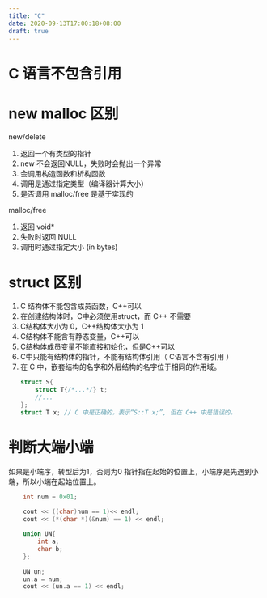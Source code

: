 ```yaml
---
title: "C"
date: 2020-09-13T17:00:18+08:00
draft: true
---
```


# C 语言不包含引用

# new malloc 区别

new/delete
1. 返回一个有类型的指针
2. new 不会返回NULL，失败时会抛出一个异常
3. 会调用构造函数和析构函数
4. 调用是通过指定类型（编译器计算大小）
5. 是否调用 malloc/free 是基于实现的

malloc/free
1. 返回 void*
2. 失败时返回 NULL
3. 调用时通过指定大小 (in bytes)

# struct 区别

1. C 结构体不能包含成员函数，C++可以
2. 在创建结构体时，C中必须使用struct，而 C++ 不需要
3. C结构体大小为 0，C++结构体大小为 1
4. C结构体不能含有静态变量，C++可以
5. C结构体成员变量不能直接初始化，但是C++可以
6. C中只能有结构体的指针，不能有结构体引用（ C语言不含有引用 ）
7. 在 C  中，嵌套结构的名字和外层结构的名字位于相同的作用域。
    ```c
    struct S{
        struct T{/*...*/} t;
        //...
    };
    struct T x; // C 中是正确的，表示“S::T x;”, 但在 C++ 中是错误的。
    ```

# 判断大端小端

如果是小端序，转型后为1，否则为0
指针指在起始的位置上，小端序是先遇到小端，所以小端在起始位置上。
```c++
    int num = 0x01;

    cout << ((char)num == 1)<< endl;
    cout << (*(char *)(&num) == 1) << endl;
    
    union UN{
        int a;
        char b;
    };
    
    UN un;
    un.a = num;
    cout << (un.a == 1) << endl;
```




